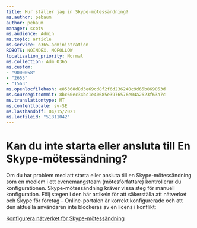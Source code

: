 ```yaml
---
title: Hur ställer jag in Skype-mötessändning?
ms.author: pebaum
author: pebaum
manager: scotv
ms.audience: Admin
ms.topic: article
ms.service: o365-administration
ROBOTS: NOINDEX, NOFOLLOW
localization_priority: Normal
ms.collection: Adm_O365
ms.custom:
- "9000058"
- "2655"
- "1563"
ms.openlocfilehash: e85368d8d3e69cd8f2f6d236240c9d65b869053d
ms.sourcegitcommit: 8bc60ec34bc1e40685e3976576e04a2623f63a7c
ms.translationtype: MT
ms.contentlocale: sv-SE
ms.lasthandoff: 04/15/2021
ms.locfileid: "51811042"
---
```

# <a name="cant-start-or-join-a-skype-meeting-broadcast"></a>Kan du inte starta eller ansluta till En Skype-mötessändning?

Om du har problem med att starta eller ansluta till en Skype-mötessändning som en medlem i ett evenemangsteam (mötesförfattare) kontrollerar du konfigurationen. Skype-mötessändning kräver vissa steg för manuell konfiguration. Följ stegen i den här artikeln för att säkerställa att nätverket och Skype för företag – Online-portalen är korrekt konfigurerade och att den aktuella användaren inte blockeras av en licens i konflikt:

[Konfigurera nätverket för Skype-mötessändning](https://docs.microsoft.com/SkypeForBusiness/set-up-your-network-for-skype-meeting-broadcast/set-up-your-network-for-skype-meeting-broadcast)